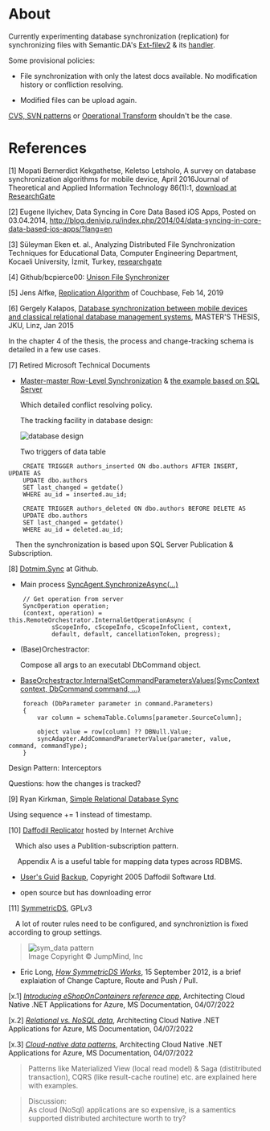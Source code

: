 # About

Currently experimenting database synchronization (replication) for synchronizing files
with Semantic.DA's [Ext-filev2](https://odys-z.github.io/javadoc/semantic.DA/io/odysz/semantic/DASemantics.smtype.html#extFilev2) & its [handler](https://odys-z.github.io/javadoc/semantic.DA/io/odysz/semantic/DASemantics.ShExtFilev2.html).

Some provisional policies:

- File synchronization with only the latest docs available. No modification history
or confliction resolving.

- Modified files can be upload again.

[CVS, SVN patterns](https://stackoverflow.com/a/36028146) or
[Operational Transform](https://en.wikipedia.org/wiki/Operational_transformation)
shouldn't be the case.

# References

[1] Mopati Bernerdict Kekgathetse, Keletso Letsholo,
A survey on database synchronization algorithms for mobile device,
April 2016Journal of Theoretical and Applied Information Technology 86(1):1,
[download at ResearchGate](https://www.researchgate.net/publication/300187546_A_survey_on_database_synchronization_algorithms_for_mobile_device)

[2] Eugene Ilyichev, Data Syncing in Core Data Based iOS Apps, Posted on 03.04.2014,
http://blog.denivip.ru/index.php/2014/04/data-syncing-in-core-data-based-ios-apps/?lang=en

[3] Süleyman Eken et. al., Analyzing Distributed File Synchronization Techniques for
Educational Data, Computer Engineering Department, Kocaeli University, İzmit, Turkey, [researchgate](https://www.researchgate.net/publication/260336042_Analyzing_distributed_file_synchronization_techniques_for_educational_data)

[4] Github/bcpierce00: [Unison File Synchronizer](https://github.com/bcpierce00/unison)

[5] Jens Alfke, [Replication Algorithm](https://github.com/couchbase/couchbase-lite-ios/wiki/Replication-Algorithm) of Couchbase, Feb 14, 2019

[6] Gergely Kalapos, [Database synchronization between mobile devices and classical relational database management systems](https://epub.jku.at/download/pdf/383708), MASTER'S THESIS, JKU, Linz, Jan 2015

In the chapter 4 of the thesis, the process and change-tracking schema is detailed in a few use cases.

[7] Retired Microsoft Technical Documents

- [Master-master Row-Level Synchronization](https://learn.microsoft.com/en-us/previous-versions/msp-n-p/ff650702(v=pandp.10)) &
[the example based on SQL Server](https://learn.microsoft.com/en-us/previous-versions/msp-n-p/ff649591(v=pandp.10))

    Which detailed conflict resolving policy.

    The tracking facility in database design:

    ![database design](https://learn.microsoft.com/en-us/previous-versions/msp-n-p/images/ff650702.des_synchronization_fig02(en-us,pandp.10).gif)

    Two triggers of data table

```
    CREATE TRIGGER authors_inserted ON dbo.authors AFTER INSERT, UPDATE AS 
    UPDATE dbo.authors 
    SET last_changed = getdate() 
    WHERE au_id = inserted.au_id;

    CREATE TRIGGER authors_deleted ON dbo.authors BEFORE DELETE AS 
    UPDATE dbo.authors 
    SET last_changed = getdate() 
    WHERE au_id = deleted.au_id;
```
 
&emsp;Then the synchronization is based upon SQL Server Publication & Subscription.

[8] [Dotmim.Sync](https://github.com/Mimetis/Dotmim.Sync) at Github.

- Main process [SyncAgent.SynchronizeAsync(...)](https://github.com/Mimetis/Dotmim.Sync/blob/2f77ac3c1bdec414125943ed6c16c35a98c734e4/Projects/Dotmim.Sync.Core/SyncAgent.cs#L323)

```
    // Get operation from server
    SyncOperation operation;
    (context, operation) = this.RemoteOrchestrator.InternalGetOperationAsync (
            sScopeInfo, cScopeInfo, cScopeInfoClient, context,
            default, default, cancellationToken, progress);
```
- (Base)Orchestractor:

    Compose all args to an executabl DbCommand object.

- [BaseOrchestractor.InternalSetCommandParametersValues(SyncContext context, DbCommand command, ...)](https://github.com/Mimetis/Dotmim.Sync/blob/2f77ac3c1bdec414125943ed6c16c35a98c734e4/Projects/Dotmim.Sync.Core/Orchestrators/Commands/BaseOrchestrator.Commands.cs#L117-L118)

```
    foreach (DbParameter parameter in command.Parameters) 
    {
        var column = schemaTable.Columns[parameter.SourceColumn];

        object value = row[column] ?? DBNull.Value;
        syncAdapter.AddCommandParameterValue(parameter, value, command, commandType);
    }
```
Design Pattern: Interceptors

Questions: how the changes is tracked?

[9]  Ryan Kirkman, [Simple Relational Database Sync](http://ryankirkman.com/2013/02/03/simple-relational-database-sync.html)

Using sequence += 1 instead of timestamp.

[10] [Daffodil Replicator](https://web.archive.org/web/20110314142602/http://opensource.replicator.daffodilsw.com/) hosted by Internet Archive
&emsp;

&emsp;Which also uses a Publition-subscription pattern.

&emsp;
Appendix A is a useful table for mapping data types across RDBMS.

- [User's Guid](https://web.archive.org/web/20090823192326/http://opensource.replicator.daffodilsw.com/system/modules/com.daffodil.replicator/resources/Replicator/opensource/pdf/Replicator_Developers_Guide.pdf) [Backup](docsphinx/design/Daffodil_Replicator_Developers_Guide.pdf), Copyright 2005 Daffodil Software Ltd.

- open source but has downloading error

[11] [SymmetricDS](https://github.com/JumpMind/symmetric-ds), GPLv3

&emsp;A lot of router rules need to be configured, and synchroniztion is fixed according to group settings.

>    ![sym_data pattern](https://www.symmetricds.org/images/how-symmetricds-works/change-data-capture-small.png)
<br>Image Copyright © JumpMind, Inc

- Eric Long, [*How SymmetricDS Works*](https://www.symmetricds.org/docs/how-to/how-symmetricds-works), 15 September 2012, is a brief explaiation of Change Capture, Route and Push / Pull.

[x.1] [*Introducing eShopOnContainers reference app*](https://learn.microsoft.com/en-us/dotnet/architecture/cloud-native/introduce-eshoponcontainers-reference-app), Architecting Cloud Native .NET Applications for Azure, MS Documentation, 04/07/2022

[x.2] [*Relational vs. NoSQL data*](https://learn.microsoft.com/en-us/dotnet/architecture/cloud-native/relational-vs-nosql-data), Architecting Cloud Native .NET Applications for Azure, MS Documentation, 04/07/2022

[x.3] [*Cloud-native data patterns*](https://learn.microsoft.com/en-us/dotnet/architecture/cloud-native/distributed-data), Architecting Cloud Native .NET Applications for Azure, MS Documentation, 04/07/2022

>Patterns like Materialized View (local read model) & Saga (distitributed transaction), CQRS (like result-cache routine) etc. are explained here with examples.

>Discussion:<br>
  As cloud (NoSql) applications are so expensive, is a samentics supported distributed architecture worth to try?
